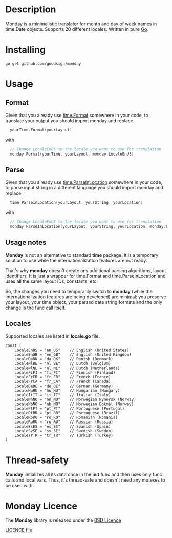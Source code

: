Description
====

Monday is a minimalistic translator for month and day of week names in time.Date objects. Supports 20 different locales.
Written in pure [Go](http://golang.org).

Installing
====

```
go get github.com/goodsign/monday
```

Usage
====

Format
---------------------

Given that you already use [time.Format](http://golang.org/pkg/time/#Time.Format) somewhere in your code,
to translate your output you should import monday and replace

```go
  yourTime.Format(yourLayout)
```

with

```go
  // Change LocaleEnUS to the locale you want to use for translation
  monday.Format(yourTime, yourLayout, monday.LocaleEnUS) 
```

Parse
---------------------

Given that you already use [time.ParseInLocation](http://golang.org/pkg/time/#ParseInLocation) somewhere in your code,
to parse input string in a different language you should import monday and replace

```go
  time.ParseInLocation(yourLayout, yourString, yourLocation)
```

with

```go
  // Change LocaleEnUS to the locale you want to use for translation
  monday.ParseInLocation(yourLayout, yourString, yourLocation, monday.LocaleEnUS) 
```

Usage notes
-----------

**Monday** is not an alternative to standard **time** package. It is a temporary solution to use while
the internationalization features are not ready.

That's why **monday** doesn't create any additional parsing algorithms, layout identifiers. It is just
a wrapper for time.Format and time.ParseInLocation and uses all the same layout IDs, constants, etc.

So, the changes you need to temporarily switch to **monday** (while the internationalization features are being developed)
are minimal: you preserve your layout, your time object, your parsed date string formats and the only change is
the func call itself.

Locales
----

Supported locales are listed in **locale.go** file.

```
const (
    LocaleEnUS = "en_US"    // English (United States)
    LocaleEnGB = "en_GB"    // English (United Kingdom)
    LocaleDaDK = "da_DK"    // Danish (Denmark)
    LocaleNlBE = "nl_BE"    // Dutch (Belgium)
    LocaleNlNL = "nl_NL"    // Dutch (Netherlands)
    LocaleFiFI = "fi_FI"    // Finnish (Finland)
    LocaleFrFR = "fr_FR"    // French (France)
    LocaleFrCA = "fr_CA"    // French (Canada)
    LocaleDeDE = "de_DE"    // German (Germany)
    LocaleHuHU = "hu_HU"    // Hungarian (Hungary)
    LocaleItIT = "it_IT"    // Italian (Italy)
    LocaleNnNO = "nn_NO"    // Norwegian Nynorsk (Norway)
    LocaleNbNO = "nb_NO"    // Norwegian Bokmål (Norway)
    LocalePtPT = "pt_PT"    // Portuguese (Portugal)
    LocalePtBR = "pt_BR"    // Portuguese (Brazil)
    LocaleRoRO = "ro_RO"    // Romanian (Romania)
    LocaleRuRU = "ru_RU"    // Russian (Russia)
    LocaleEsES = "es_ES"    // Spanish (Spain)
    LocaleSvSE = "sv_SE"    // Swedish (Sweden)
    LocaleTrTR = "tr_TR"    // Turkish (Turkey)
)
```

Thread-safety
====

**Monday** initializes all its data once in the **init** func and then uses only
func calls and local vars. Thus, it's thread-safe and doesn't need any mutexes to be 
used with.

Monday Licence
==========

The **Monday** library is released under the [BSD Licence](http://opensource.org/licenses/bsd-license.php)

[LICENCE file](https://github.com/goodsign/monday/blob/master/LICENCE)